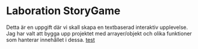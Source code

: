 # Laboration StoryGame
Detta är en uppgift där vi skall skapa en textbaserad interaktiv upplevelse.
Jag har valt att bygga upp projektet med arrayer/objekt och olika funktioner som hanterar innehållet i dessa.
[test](https://olofwallgren.github.io/storyGame/)
